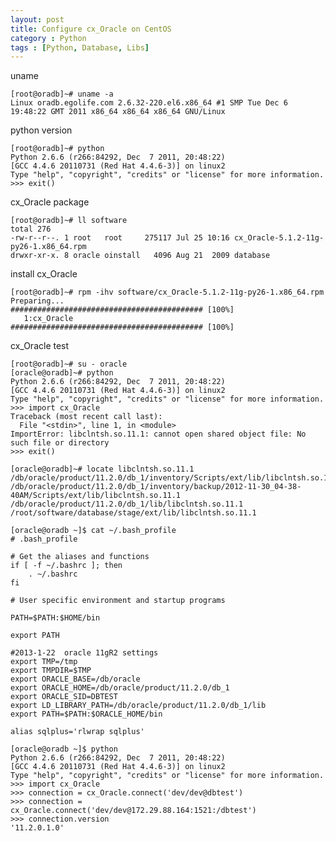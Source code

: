 ```yaml
---
layout: post
title: Configure cx_Oracle on CentOS
category : Python
tags : [Python, Database, Libs]
---
```


uname

    [root@oradb]~# uname -a
    Linux oradb.egolife.com 2.6.32-220.el6.x86_64 #1 SMP Tue Dec 6 19:48:22 GMT 2011 x86_64 x86_64 x86_64 GNU/Linux

python version
	
    [root@oradb]~# python     
    Python 2.6.6 (r266:84292, Dec  7 2011, 20:48:22) 
    [GCC 4.4.6 20110731 (Red Hat 4.4.6-3)] on linux2
    Type "help", "copyright", "credits" or "license" for more information.
    >>> exit()

cx_Oracle package
	
    [root@oradb]~# ll software 
    total 276
    -rw-r--r--. 1 root   root     275117 Jul 25 10:16 cx_Oracle-5.1.2-11g-py26-1.x86_64.rpm
    drwxr-xr-x. 8 oracle oinstall   4096 Aug 21  2009 database

install cx_Oracle
	
    [root@oradb]~# rpm -ihv software/cx_Oracle-5.1.2-11g-py26-1.x86_64.rpm 
    Preparing...                ########################################### [100%]
       1:cx_Oracle              ########################################### [100%]

cx_Oracle test
	   
    [root@oradb]~# su - oracle
    [oracle@oradb]~# python
    Python 2.6.6 (r266:84292, Dec  7 2011, 20:48:22) 
    [GCC 4.4.6 20110731 (Red Hat 4.4.6-3)] on linux2
    Type "help", "copyright", "credits" or "license" for more information.
    >>> import cx_Oracle
    Traceback (most recent call last):
      File "<stdin>", line 1, in <module>
    ImportError: libclntsh.so.11.1: cannot open shared object file: No such file or directory
    >>> exit()

    [oracle@oradb]~# locate libclntsh.so.11.1
    /db/oracle/product/11.2.0/db_1/inventory/Scripts/ext/lib/libclntsh.so.11.1
    /db/oracle/product/11.2.0/db_1/inventory/backup/2012-11-30_04-38-40AM/Scripts/ext/lib/libclntsh.so.11.1
    /db/oracle/product/11.2.0/db_1/lib/libclntsh.so.11.1
    /root/software/database/stage/ext/lib/libclntsh.so.11.1

    [oracle@oradb ~]$ cat ~/.bash_profile 
    # .bash_profile

    # Get the aliases and functions
    if [ -f ~/.bashrc ]; then
        . ~/.bashrc
    fi

    # User specific environment and startup programs

    PATH=$PATH:$HOME/bin

    export PATH

    #2013-1-22	oracle 11gR2 settings
    export TMP=/tmp
    export TMPDIR=$TMP
    export ORACLE_BASE=/db/oracle
    export ORACLE_HOME=/db/oracle/product/11.2.0/db_1
    export ORACLE_SID=DBTEST
    export LD_LIBRARY_PATH=/db/oracle/product/11.2.0/db_1/lib
    export PATH=$PATH:$ORACLE_HOME/bin

    alias sqlplus='rlwrap sqlplus'
	
    [oracle@oradb ~]$ python
    Python 2.6.6 (r266:84292, Dec  7 2011, 20:48:22) 
    [GCC 4.4.6 20110731 (Red Hat 4.4.6-3)] on linux2
    Type "help", "copyright", "credits" or "license" for more information.
    >>> import cx_Oracle
    >>> connection = cx_Oracle.connect('dev/dev@dbtest')
    >>> connection = cx_Oracle.connect('dev/dev@172.29.88.164:1521:/dbtest')
    >>> connection.version
    '11.2.0.1.0'